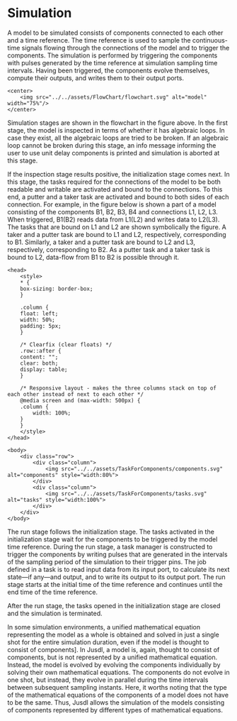 # Simulation 

A model to be simulated consists of components connected to each other and a time reference. The time reference is used to sample the continuous-time signals flowing through the connections of the model and to trigger the components. The simulation is performed by triggering the components with pulses generated by the time reference at simulation sampling time intervals. Having been triggered, the components evolve themselves, compute their outputs, and writes them to their output ports.

```@raw html
<center>
    <img src="../../assets/FlowChart/flowchart.svg" alt="model" width="75%"/>
</center>
```

Simulation stages are shown in the flowchart in the figure above. In the first stage, the model is inspected in terms of whether it has algebraic loops. In case they exist, all the algebraic loops are tried to be broken. If an algebraic loop cannot be broken during this stage, an info message informing the user to use unit delay components is printed and simulation is aborted at this stage.

If the inspection stage results positive, the initialization stage comes next. In this stage, the tasks required for the connections of the model to be both readable and writable are activated and bound to the connections. To this end, a putter and a taker task are activated and bound to both sides of each connection. For example, in the figure below is shown a part of a model consisting of the components B1, B2, B3, B4 and connections L1, L2, L3. When triggered, B1(B2) reads data from L1(L2) and writes data to L2(L3). The tasks that are bound on L1 and L2 are shown symbolically the figure. A taker and a putter task are bound to L1 and L2, respectively, corresponding to B1. Similarly, a taker and a putter task are bound to L2 and L3, respectively, corresponding to B2. As a putter task and a taker task is bound to L2, data-flow from B1 to B2 is possible through it.

```@raw html
<head>
    <style>
    * {
    box-sizing: border-box;
    }

    .column {
    float: left;
    width: 50%;
    padding: 5px;
    }

    /* Clearfix (clear floats) */
    .row::after {
    content: "";
    clear: both;
    display: table;
    }

    /* Responsive layout - makes the three columns stack on top of each other instead of next to each other */
    @media screen and (max-width: 500px) {
    .column {
        width: 100%;
    }
    }
    </style>
</head>

<body>
    <div class="row">
        <div class="column">
            <img src="../../assets/TaskForComponents/components.svg" alt="components" style="width:80%">
        </div>
        <div class="column">
            <img src="../../assets/TaskForComponents/tasks.svg" alt="tasks" style="width:100%">
        </div>
    </div>
</body>
```

The run stage follows the initialization stage. The tasks activated in the initialization stage wait for the components to be triggered by the model time reference. During the run stage, a task manager is constructed to trigger the components by writing pulses that are generated in the intervals of the sampling period of the simulation to their trigger pins. The job defined in a task is to read input data from its input port, to calculate its next state—if any—and output, and to write its output to its output port. The run stage starts at the initial time of the time reference and continues until the end time of the time reference.

After the run stage, the tasks opened in the initialization stage are closed and the simulation is terminated.

In some simulation environments, a unified mathematical equation representing the model as a whole is obtained and solved in just a single shot for the entire simulation duration, even if the model is thought to consist of components]. In Jusdl, a model is, again, thought to consist of components, but is not represented by a unified mathematical equation. Instead, the model is evolved by evolving the components individually by solving their own mathematical equations. The components do not evolve in one shot, but instead, they evolve in parallel during the time intervals between subsequent sampling instants. Here, it worths noting that the type of the mathematical equations of the components of a model does not have to be the same. Thus, Jusdl allows the simulation of the models consisting of components represented by different types of mathematical equations.
